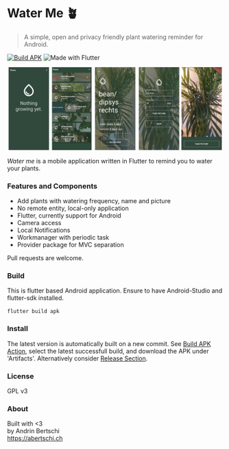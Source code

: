 # Water Me 🪴

> A simple, open and privacy friendly plant watering reminder for Android.
  
  [![Build APK](https://github.com/abertschi/water-me/actions/workflows/build.yml/badge.svg)](https://github.com/abertschi/water-me/actions/workflows/build.yml)
   ![Made with Flutter](https://img.shields.io/badge/Made%20with-Flutter-1f425f.svg)
<p align="left">
    <img src="./assets/preview2.png" alt="preview" width="800"/>
</p>

_Water me_ is a mobile application written in Flutter to  remind you to water your plants.

### Features and Components
- Add plants with watering frequency, name and picture
- No remote entity, local-only application
- Flutter, currently support for Android
- Camera access
- Local Notifications
- Workmanager with periodic task
- Provider package for MVC separation
  
    
Pull requests are welcome.

### Build
This is flutter based Android application. Ensure to have Android-Studio and flutter-sdk installed.
```
flutter build apk
```

### Install
The latest version is automatically built on a new commit. See [Build APK Action](https://github.com/abertschi/water-me/actions/workflows/build.yml), select the latest successfull build, and download the APK under 'Artifacts'. Alternatively consider [Release Section](https://github.com/abertschi/water-me/releases).

### License
GPL v3

### About
Built with <3   
by Andrin Bertschi  
https://abertschi.ch
